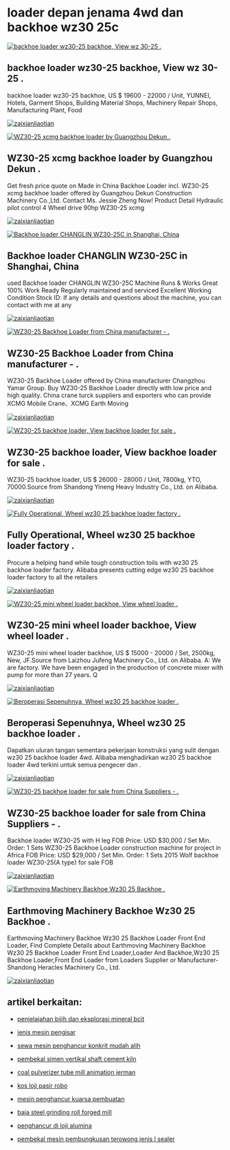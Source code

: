 # loader depan jenama 4wd dan backhoe wz30 25c
<a href="https://mnn.zoosnet.net/LR/Chatpre.aspx?id=MNN94995150&p=https://topgrinding.com/" target="_blank">![backhoe loader wz30-25 backhoe, View wz 30-25 .](https://github.com/technlg/images/blob/main/64.jpg)</a>
## backhoe loader wz30-25 backhoe, View wz 30-25 .
backhoe loader wz30-25 backhoe, US $ 19600 - 22000 / Unit, YUNNEI, Hotels, Garment Shops, Building Material Shops, Machinery Repair Shops, Manufacturing Plant, Food 
<a href="https://mnn.zoosnet.net/LR/Chatpre.aspx?id=MNN94995150&p=https://topgrinding.com/" target="_blank"><img src="https://github.com/technlg/images/raw/main/chat11.jpg" alt="zaixianliaotian"/></a><a href="//whatsapp.shibangsoft.com/WhatsApp.php" ><img src="https://github.com/technlg/images/raw/main/chat11.png" alt=""></a>
<a href="https://mnn.zoosnet.net/LR/Chatpre.aspx?id=MNN94995150&p=https://topgrinding.com/" target="_blank">![WZ30-25 xcmg backhoe loader by Guangzhou Dekun .](https://github.com/technlg/images/blob/main/28.jpg)</a>
## WZ30-25 xcmg backhoe loader by Guangzhou Dekun .
Get fresh price quote on Made in China Backhoe Loader incl. WZ30-25 xcmg backhoe loader offered by Guangzhou Dekun Construction Machinery Co.,Ltd. Contact Ms. Jessie Zheng Now! Product Detail Hydraulic pilot control 4 Wheel drive 90hp WZ30-25 xcmg
<a href="https://mnn.zoosnet.net/LR/Chatpre.aspx?id=MNN94995150&p=https://topgrinding.com/" target="_blank"><img src="https://github.com/technlg/images/raw/main/chat11.jpg" alt="zaixianliaotian"/></a><a href="//whatsapp.shibangsoft.com/WhatsApp.php" ><img src="https://github.com/technlg/images/raw/main/chat11.png" alt=""></a>
<a href="https://mnn.zoosnet.net/LR/Chatpre.aspx?id=MNN94995150&p=https://topgrinding.com/" target="_blank">![Backhoe loader CHANGLIN WZ30-25C in Shanghai, China](https://github.com/technlg/images/blob/main/32.jpg)</a>
## Backhoe loader CHANGLIN WZ30-25C in Shanghai, China
used Backhoe loader CHANGLIN WZ30-25C Machine Runs & Works Great 100% Work Ready Regularly maintained and serviced Excellent Working Condition Stock ID: If any details and questions about the machine, you can contact with me at any
<a href="https://mnn.zoosnet.net/LR/Chatpre.aspx?id=MNN94995150&p=https://topgrinding.com/" target="_blank"><img src="https://github.com/technlg/images/raw/main/chat11.jpg" alt="zaixianliaotian"/></a><a href="//whatsapp.shibangsoft.com/WhatsApp.php" ><img src="https://github.com/technlg/images/raw/main/chat11.png" alt=""></a>
<a href="https://mnn.zoosnet.net/LR/Chatpre.aspx?id=MNN94995150&p=https://topgrinding.com/" target="_blank">![WZ30-25 Backhoe Loader from China manufacturer - .](https://github.com/technlg/images/blob/main/2.jpg)</a>
## WZ30-25 Backhoe Loader from China manufacturer - .
WZ30-25 Backhoe Loader offered by China manufacturer Changzhou Yamar Group. Buy WZ30-25 Backhoe Loader directly with low price and high quality. China crane turck suppliers and exporters who can provide XCMG Mobile Crane、XCMG Earth Moving
<a href="https://mnn.zoosnet.net/LR/Chatpre.aspx?id=MNN94995150&p=https://topgrinding.com/" target="_blank"><img src="https://github.com/technlg/images/raw/main/chat11.jpg" alt="zaixianliaotian"/></a><a href="//whatsapp.shibangsoft.com/WhatsApp.php" ><img src="https://github.com/technlg/images/raw/main/chat11.png" alt=""></a>
<a href="https://mnn.zoosnet.net/LR/Chatpre.aspx?id=MNN94995150&p=https://topgrinding.com/" target="_blank">![WZ30-25 backhoe loader, View backhoe loader for sale .](https://github.com/technlg/images/blob/main/63.jpg)</a>
## WZ30-25 backhoe loader, View backhoe loader for sale .
WZ30-25 backhoe loader, US $ 26000 - 28000 / Unit, 7800kg, YTO, 70000.Source from Shandong Yineng Heavy Industry Co., Ltd. on Alibaba.
<a href="https://mnn.zoosnet.net/LR/Chatpre.aspx?id=MNN94995150&p=https://topgrinding.com/" target="_blank"><img src="https://github.com/technlg/images/raw/main/chat11.jpg" alt="zaixianliaotian"/></a><a href="//whatsapp.shibangsoft.com/WhatsApp.php" ><img src="https://github.com/technlg/images/raw/main/chat11.png" alt=""></a>
<a href="https://mnn.zoosnet.net/LR/Chatpre.aspx?id=MNN94995150&p=https://topgrinding.com/" target="_blank">![Fully Operational, Wheel wz30 25 backhoe loader factory .](https://github.com/technlg/images/blob/main/1.jpg)</a>
## Fully Operational, Wheel wz30 25 backhoe loader factory .
Procure a helping hand while tough construction toils with wz30 25 backhoe loader factory. Alibaba presents cutting edge wz30 25 backhoe loader factory to all the retailers
<a href="https://mnn.zoosnet.net/LR/Chatpre.aspx?id=MNN94995150&p=https://topgrinding.com/" target="_blank"><img src="https://github.com/technlg/images/raw/main/chat11.jpg" alt="zaixianliaotian"/></a><a href="//whatsapp.shibangsoft.com/WhatsApp.php" ><img src="https://github.com/technlg/images/raw/main/chat11.png" alt=""></a>
<a href="https://mnn.zoosnet.net/LR/Chatpre.aspx?id=MNN94995150&p=https://topgrinding.com/" target="_blank">![WZ30-25 mini wheel loader backhoe, View wheel loader .](https://github.com/technlg/images/blob/main/37.jpg)</a>
## WZ30-25 mini wheel loader backhoe, View wheel loader .
WZ30-25 mini wheel loader backhoe, US $ 15000 - 20000 / Set, 2500kg, New, JF.Source from Laizhou Jufeng Machinery Co., Ltd. on Alibaba. A: We are factory. We have been engaged in the production of concrete mixer with pump for more than 27 years. Q
<a href="https://mnn.zoosnet.net/LR/Chatpre.aspx?id=MNN94995150&p=https://topgrinding.com/" target="_blank"><img src="https://github.com/technlg/images/raw/main/chat11.jpg" alt="zaixianliaotian"/></a><a href="//whatsapp.shibangsoft.com/WhatsApp.php" ><img src="https://github.com/technlg/images/raw/main/chat11.png" alt=""></a>
<a href="https://mnn.zoosnet.net/LR/Chatpre.aspx?id=MNN94995150&p=https://topgrinding.com/" target="_blank">![Beroperasi Sepenuhnya, Wheel wz30 25 backhoe loader .](https://github.com/technlg/images/blob/main/34.jpg)</a>
## Beroperasi Sepenuhnya, Wheel wz30 25 backhoe loader .
Dapatkan uluran tangan sementara pekerjaan konstruksi yang sulit dengan wz30 25 backhoe loader 4wd. Alibaba menghadirkan wz30 25 backhoe loader 4wd terkini untuk semua pengecer dan .
<a href="https://mnn.zoosnet.net/LR/Chatpre.aspx?id=MNN94995150&p=https://topgrinding.com/" target="_blank"><img src="https://github.com/technlg/images/raw/main/chat11.jpg" alt="zaixianliaotian"/></a><a href="//whatsapp.shibangsoft.com/WhatsApp.php" ><img src="https://github.com/technlg/images/raw/main/chat11.png" alt=""></a>
<a href="https://mnn.zoosnet.net/LR/Chatpre.aspx?id=MNN94995150&p=https://topgrinding.com/" target="_blank">![WZ30-25 backhoe loader for sale from China Suppliers - .](https://github.com/technlg/images/blob/main/24.jpg)</a>
## WZ30-25 backhoe loader for sale from China Suppliers - .
Backhoe loader WZ30-25 with H leg FOB Price: USD $30,000 / Set Min. Order: 1 Sets WZ30-25 Backhoe Loader construction machine for project in Africa FOB Price: USD $29,000 / Set Min. Order: 1 Sets 2015 Wolf backhoe loader WZ30-25(A type) for sale FOB
<a href="https://mnn.zoosnet.net/LR/Chatpre.aspx?id=MNN94995150&p=https://topgrinding.com/" target="_blank"><img src="https://github.com/technlg/images/raw/main/chat11.jpg" alt="zaixianliaotian"/></a><a href="//whatsapp.shibangsoft.com/WhatsApp.php" ><img src="https://github.com/technlg/images/raw/main/chat11.png" alt=""></a>
<a href="https://mnn.zoosnet.net/LR/Chatpre.aspx?id=MNN94995150&p=https://topgrinding.com/" target="_blank">![Earthmoving Machinery Backhoe Wz30 25 Backhoe .](https://github.com/technlg/images/blob/main/60.jpg)</a>
## Earthmoving Machinery Backhoe Wz30 25 Backhoe .
Earthmoving Machinery Backhoe Wz30 25 Backhoe Loader Front End Loader, Find Complete Details about Earthmoving Machinery Backhoe Wz30 25 Backhoe Loader Front End Loader,Loader And Backhoe,Wz30 25 Backhoe Loader,Front End Loader from Loaders Supplier or Manufacturer-Shandong Heracles Machinery Co., Ltd.
<a href="https://mnn.zoosnet.net/LR/Chatpre.aspx?id=MNN94995150&p=https://topgrinding.com/" target="_blank"><img src="https://github.com/technlg/images/raw/main/chat11.jpg" alt="zaixianliaotian"/></a><a href="//whatsapp.shibangsoft.com/WhatsApp.php" ><img src="https://github.com/technlg/images/raw/main/chat11.png" alt=""></a>
## artikel berkaitan:
* [penjelajahan bijih dan eksplorasi mineral bcit](penjelajahan%20bijih%20dan%20eksplorasi%20mineral%20bcit.md)
* [jenis mesin pengisar](jenis%20mesin%20pengisar.md)
* [sewa mesin penghancur konkrit mudah alih](sewa%20mesin%20penghancur%20konkrit%20mudah%20alih.md)
* [pembekal simen vertikal shaft cement kiln](pembekal%20simen%20vertikal%20shaft%20cement%20kiln.md)
* [coal pulverizer tube mill animation jerman](coal%20pulverizer%20tube%20mill%20animation%20jerman.md)
* [kos loji pasir robo](kos%20loji%20pasir%20robo.md)
* [mesin penghancur kuarsa pembuatan](mesin%20penghancur%20kuarsa%20pembuatan.md)
* [baja steel grinding roll forged mill](baja%20steel%20grinding%20roll%20forged%20mill.md)
* [penghancur di loji alumina](penghancur%20di%20loji%20alumina.md)
* [pembekal mesin pembungkusan terowong jenis l sealer](pembekal%20mesin%20pembungkusan%20terowong%20jenis%20l%20sealer.md)
